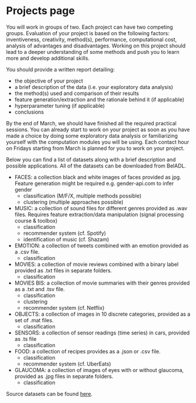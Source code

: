 # Projects page
You will work in groups of two. Each project can have two competing groups. Evaluation of your project is based on the following factors: inventiveness, creativity, method(s), performance, computational cost, analysis of advantages and disadvantages. Working on this project should lead to a deeper understanding of some methods and push you to learn more and develop additional skills.

You should provide a written report detailing: 
* the objective of your project
* a brief description of the data (i.e. your exploratory data analysis)
* the method(s) used and comparison of their results
* feature generation/extraction and the rationale behind it (if applicable)
* hyperparameter tuning (if applicable)
* conclusions

By the end of March, we should have finished all the required practical sessions. You can already start to work on your project as soon as you have made a choice by doing some exploratory data analysis or familiarizing yourself with the computation modules you will be using. Each contact hour on Fridays starting from March is planned for you to work on your project. 

Below you can find a list of datasets along with a brief description and possible applications. All of the datasets can be downloaded from BelADL.
* FACES: a collection black and white images of faces provided as jpg. Feature generation might be required e.g. gender-api.com to infer gender
    - classification (M/F/X, multiple methods possible)
    - clustering (multiple approaches possible)
* MUSIC: a collection of sound files for different genres provided as .wav files. Requires feature extraction/data manipulation (signal processing course & toolbox)
    - classification
    - recommender system (cf. Spotify)
    - identification of music (cf. Shazam)
* EMOTION: a collection of tweets combined with an emotion provided as a .csv file.
    - classification
* MOVIES: a collection of movie reviews combined with a binary label provided as .txt files in separate folders. 
    - classification
* MOVIES BIS: a collection of movie summaries with their genres provided as a .txt and .tsv file.
    - classification
    - clustering
    - recommender system (cf. Netflix)
* OBJECTS: a collection of images in 10 discrete categories, provided as a set of .mat files.
    - classification
* SENSORS: a collection of sensor readings (time series) in cars, provided as .ts file
    - classification
* FOOD: a collection of recipes provides as a .json or .csv file.
    - classification
    - recommender system (cf. UberEats)
* GLAUCOMA: a collection of images of eyes with or without glaucoma, provided as .jpg files in separate folders.
    - classification

Source datasets can be found [here](https://1drv.ms/u/s!AjEJNEKlZuy7ZxayZTNYz5_4LmE?e=nVRDVl).